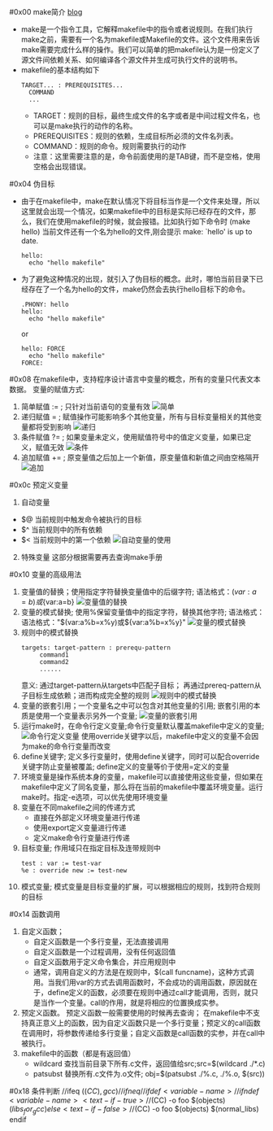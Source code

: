 #0x00 make简介
[blog](https://blog.csdn.net/seven_amber/article/details/70216216)
- make是一个指令工具，它解释makefile中的指令或者说规则。在我们执行make之前，需要有一个名为makefile或Makefile的文件。这个文件用来告诉make需要完成什么样的操作。我们可以简单的把makefile认为是一份定义了源文件间依赖关系、如何编译各个源文件并生成可执行文件的说明书。
- makefile的基本结构如下
  ```
  TARGET... : PREREQUISITES...
    COMMAND
    ...
  ```
  - TARGET：规则的目标，最终生成文件的名字或者是中间过程文件名，也可以是make执行的动作的名称。
  - PREREQUISITES：规则的依赖，生成目标所必须的文件名列表。
  - COMMAND：规则的命令。规则需要执行的动作
  - 注意：这里需要注意的是，命令前面使用的是TAB键，而不是空格，使用空格会出现错误。

#0x04 伪目标
- 由于在makefile中，make在默认情况下将目标当作是一个文件来处理，所以这里就会出现一个情况，如果makefile中的目标是实际已经存在的文件，那么，我们在使用makefile的时候，就会报错。比如执行如下命令时 (make hello) 当前文件还有一个名为hello的文件,刚会提示 make: `hello' is up to date.
  ```
  hello: 
	echo "hello makefile"
  ```
- 为了避免这种情况的出现，就引入了伪目标的概念。此时，哪怕当前目录下已经存在了一个名为hello的文件，make仍然会去执行hello目标下的命令。
  ```
  .PHONY: hello
  hello: 
	echo "hello makefile"
  ```
  or
  ```
  hello: FORCE
	echo "hello makefile"
  FORCE:
  ```

#0x08 在makefile中，支持程序设计语言中变量的概念，所有的变量只代表文本数据。 变量的赋值方式:
1.  简单赋值 := ;  只针对当前语句的变量有效 ![简单](./jdfz.png)
2.  递归赋值  = ;  赋值操作可能影响多个其他变量，所有与目标变量相关的其他变量都将受到影响 ![递归](./dgfz.png)
3.  条件赋值 ?= ;  如果变量未定义，使用赋值符号中的值定义变量，如果已定义，赋值无效 ![条件](./tjfz.png)
4.  追加赋值 += ;  原变量值之后加上一个新值，原变量值和新值之间由空格隔开 ![追加](./zjfz.png)

#0x0c 预定义变量
1. 自动变量
  - $@ 当前规则中触发命令被执行的目标
  - $^ 当前规则中的所有依赖 
  - $< 当前规则中的第一个依赖
  ![自动变量的使用](./zdbldsy.png)
2. 特殊变量 这部分根据需要再去查询make手册
  
#0x10 变量的高级用法
1. 变量值的替换；使用指定字符替换变量值中的后缀字符; 语法格式：$(var:a=b)或${var:a=b} ![变量值的替换](./blzth.png)
2. 变量的模式替换; 使用%保留变量值中的指定字符，替换其他字符; 语法格式：语法格式："\$(var:a%b=x%y)或${var:a%b=x%y}" ![变量的模式替换](./blmsth.png)
3. 规则中的模式替换
   ```
   targets: target-pattern : prerequ-pattern
        command1
        command2
        ......
   ```
   意义: 
   通过target-pattern从targets中匹配子目标；
   再通过prereq-pattern从子目标生成依赖；进而构成完全整的规则
   ![规则中的模式替换](./gzzdmsth.png)
4. 变量的嵌套引用；一个变量名之中可以包含对其他变量的引用; 嵌套引用的本质是使用一个变量表示另外一个变量; ![变量的嵌套引用](./blqtyy.png)
5. 运行make时，在命令行定义变量;命令行变量默认覆盖makefile中定义的变量; ![命令行定义变量](./命令行定义变量.png)
使用override关键字以后，makefile中定义的变量不会因为make的命令行变量而改变
6. define关键字; 定义多行变量时，使用define关键字，同时可以配合override关键字防止变量被覆盖; define定义的变量等价于使用=定义的变量
7. 环境变量是操作系统本身的变量，makefile可以直接使用这些变量，但如果在makefile中定义了同名变量，那么将在当前的makefile中覆盖环境变量。运行make时。指定-e选项，可以优先使用环境变量
8. 变量在不同makefile之间的传递方式
   - 直接在外部定义环境变量进行传递
   - 使用export定义变量进行传递
   - 定义make命令行变量进行传递   
9. 目标变量; 作用域只在指定目标及连带规则中
   ```
   test : var := test-var
   %e : override new := test-new
   ```
10. 模式变量; 模式变量是目标变量的扩展，可以根据相应的规则，找到符合规则的目标

#0x14 函数调用
1. 自定义函数；
    - 自定义函数是一个多行变量，无法直接调用
    - 自定义函数是一个过程调用，没有任何返回值 
    - 自定义函数用于定义命令集合，并应用规则中
    - 通常，调用自定义的方法是在规则中，$(call funcname)，这种方式调用。当我们用var的方式去调用函数时，不会成功的调用函数，原因就在于，define定义的函数，必须要在规则中通过call才能调用，否则，就只是当作一个变量。call的作用，就是将相应的位置换成实参。
2. 预定义函数。 预定义函数一般需要使用的时候再去查询； 在makefile中不支持真正意义上的函数，因为自定义函数只是一个多行变量；预定义的call函数在调用时，将参数传递给多行变量；自定义函数是call函数的实参，并在call中被执行。
3. makefile中的函数（都是有返回值）
   - wildcard 查找当前目录下所有.c文件，返回值给src;src=$(wildcard ./*.c)
   - patsubst 替换所有.c文件为.o文件; obj=$(patsubst ./%.c, ./%.o, $(src))
  
#0x18 条件判断
<conditional-directive> //ifeq ($(CC),gcc) //ifneq //ifdef<variable-name> // ifndef <variable-name>
<text-if-true> //$(CC) -o foo $(objects) $(libs_for_gcc)
else
<text-if-false> //$(CC) -o foo $(objects) $(normal_libs)
endif